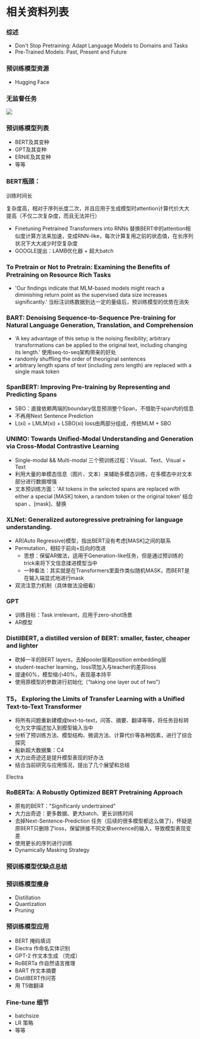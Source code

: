 # 相关资料列表



### 综述
- Don't Stop Pretraining: Adapt Language Models to Domains and Tasks
- Pre-Trained Models: Past, Present and Future

### 预训练模型资源

- Hugging Face

### 无监督任务

![](D:\gitbook\PTM综述\pictures\预训练任务目标.png)


### 预训练模型列表

- BERT及其变种
- GPT及其变种
- ERNIE及其变种
- 等等



### BERT瓶颈：

训练时间长

复杂度高，相对于序列长度二次，并且应用于生成模型时attention计算代价大大提高（不仅二次复杂度，而且无法并行）

- Finetuning Pretrained Transformers into RNNs  替换BERT中的attention相似度计算方法来加速，变成RNN-like，每次计算复用之前的状态值，在长序列状况下大大减少时空复杂度
- GOOGLE提出：LAMB优化器 + 超大batch 



### To Pretrain or Not to Pretrain: Examining the Beneﬁts of Pretraining on Resource Rich Tasks 

- 'Our ﬁndings indicate that MLM-based models might reach a diminishing return point as the supervised data size increases signiﬁcantly.'  当标注训练数据到达一定的量级后，预训练模型的优势在消失

 ### BART: Denoising Sequence-to-Sequence Pre-training for Natural Language Generation, Translation, and Comprehension

- ‘A key advantage of this setup is the noising ﬂexibility; arbitrary transformations can be applied to the original text, including changing its length.’ 使用seq-to-seq架构带来的好处
- randomly shuffling the order of theoriginal sentences
- arbitrary length spans of text (including zero length) are replaced with a single mask token


### SpanBERT: Improving Pre-training by Representing and Predicting Spans
- SBO：直接依赖两端的boundary信息预测整个Span，不借助于span内的信息
- 不再用Next Sentence Prediction
- L(xi) = LMLM(xi) + LSBO(xi) loss由两部分组成，传统MLM + SBO

### UNIMO: Towards Unified-Modal Understanding and Generation via Cross-Modal Contrastive Learning
- Single-modal && Multi-modal 三个预训练过程：Visual、Text、Visual + Text
- 利用大量的单模态信息（图片、文本）来辅助多模态训练，在多模态中对文本部分进行数据增强
- 文本预训练方面：‘All tokens in the selected spans are replaced with either a special [MASK] token, a random token or the original token’ 结合 span 、[mask]、替换



### XLNet: Generalized autoregressive pretraining for language understanding.
- AR(Auto Regressive)模型，指出BERT没有考虑[MASK]之间的联系
- Permutation，相较于前向+后向的改进
  - 思想：保留AR做法，适用于Generation-like任务，但是通过预训练的trick来将下文信息揉进模型当中
  - 一种看法：其实就是在Transformers里面作类似随机MASK，而BERT是在输入端显式地进行mask
- 双流注意力机制（具体做法没细看）

### GPT
- 训练目标：Task irrelevant，应用于zero-shot场景
- AR模型

### DistilBERT, a distilled version of BERT: smaller, faster, cheaper and lighter

- 砍掉一半的BERT layers，去掉pooler层和position embedding层
- student-teacher learning，loss项加入与teacher的差异loss
- 提速60%，模型缩小40%，表现基本持平
- 使用原模型的参数进行初始化（“taking one layer out of two")


### T5， Exploring the Limits of Transfer Learning with a Uniﬁed Text-to-Text Transformer
- 将所有问题重新建模成text-to-text，问答、摘要、翻译等等，将任务目标转化为文字描述加入到模型输入当中
- 分析了预训练方法、模型结构、微调方法、计算代价等各种因素，进行了综合探究
- 船新超大数据集：C4
- 大力出奇迹还是提升模型表现的好办法
- 结合当前研究与应用情况，提出了几个展望和总结

Electra



### RoBERTa: A Robustly Optimized BERT Pretraining Approach
- 原有的BERT："Significanly undertrained"
- 大力出奇迹：更多数据、更大batch、更长训练时间
- 去掉Next-Sentence-Prediction 任务（后续的很多模型都这么做了)，怀疑是原BERT只删除了loss，保留拼接不同文章sentence的输入，导致模型表现变差
- 使用更长的序列进行训练
- Dynamically Masking Strategy




### 预训练模型优缺点总结



### 预训练模型瘦身
- Distillation
- Quantization
- Pruning

### 预训练模型应用
- BERT 掩码填词
- Electra 作命名实体识别 
- GPT-2 作文本生成 （完成）
- RoBERTa 作自然语言推理
- BART 作文本摘要
- DistilBERT作问答
- 用 T5做翻译

### Fine-tune 细节
- batchsize
- LR 策略
- 等等

